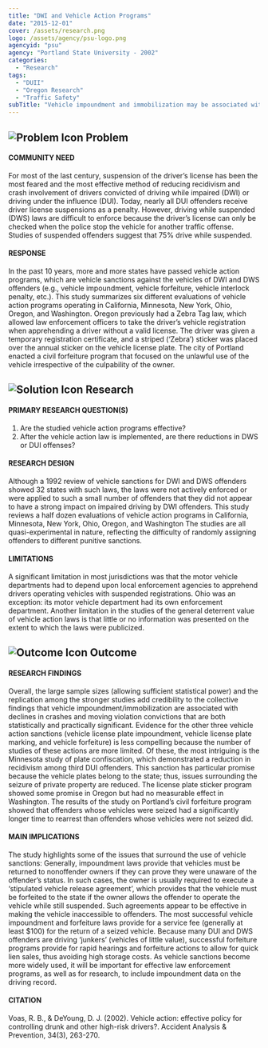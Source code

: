```yaml
---
title: "DWI and Vehicle Action Programs"
date: "2015-12-01"
cover: /assets/research.png
logo: /assets/agency/psu-logo.png
agencyid: "psu"
agency: "Portland State University - 2002"
categories:
  - "Research"
tags:
  - "DUII"
  - "Oregon Research"
  - "Traffic Safety"
subTitle: "Vehicle impoundment and immobilization may be associated with declines in crashes and moving violation convictions."
---
```


## ![Problem Icon](https://github.com/google/material-design-icons/raw/master/alert/1x_web/ic_error_outline_black_48dp.png "Problem") Problem

#### COMMUNITY NEED

For most of the last century, suspension of the driver’s license has been the most feared and the most effective method of reducing recidivism and crash involvement of drivers convicted of driving while impaired (DWI) or driving under the influence (DUI). Today, nearly all DUI offenders receive driver license suspensions as a penalty. However, driving while suspended (DWS) laws are difficult to enforce because the driver’s license can only be checked when the police stop the vehicle for another traffic offense. Studies of suspended offenders suggest that 75% drive while suspended.

#### RESPONSE

In the past 10 years, more and more states have passed vehicle action programs, which are vehicle sanctions against the vehicles of DWI and DWS offenders (e.g., vehicle impoundment, vehicle forfeiture, vehicle interlock penalty, etc.). This study summarizes six different evaluations of vehicle action programs operating in California, Minnesota, New York, Ohio, Oregon, and Washington. Oregon previously had a Zebra Tag law, which allowed law enforcement officers to take the driver’s vehicle registration when apprehending a driver without a valid license. The driver was given a temporary registration certificate, and a striped (‘Zebra’) sticker was placed over the annual sticker on the vehicle license plate. The city of Portland enacted a civil forfeiture program that focused on the unlawful use of the vehicle irrespective of the culpability of the owner.

## ![Solution Icon](https://github.com/google/material-design-icons/raw/master/action/1x_web/ic_lightbulb_outline_black_48dp.png "Solution") Research

#### PRIMARY RESEARCH QUESTION(S)

1. Are the studied vehicle action programs effective?
2. After the vehicle action law is implemented, are there reductions in DWS or DUI offenses?

#### RESEARCH DESIGN

Although a 1992 review of vehicle sanctions for DWI and DWS offenders showed 32 states with such laws, the laws were not actively enforced or were applied to such a small number of offenders that they did not appear to have a strong impact on impaired driving by DWI offenders. This study reviews a half dozen evaluations of vehicle action programs in California, Minnesota, New York, Ohio, Oregon, and Washington The studies are all quasi-experimental in nature, reflecting the difficulty of randomly assigning offenders to different punitive sanctions.

#### LIMITATIONS

A significant limitation in most jurisdictions was that the motor vehicle departments had to depend upon local enforcement agencies to apprehend drivers operating vehicles with suspended registrations. Ohio was an exception: its motor vehicle department had its own enforcement department. Another limitation in the studies of the general deterrent value of vehicle action laws is that little or no information was presented on the extent to which the laws were publicized.

## ![Outcome Icon](https://github.com/google/material-design-icons/raw/master/action/1x_web/ic_view_list_black_48dp.png "Outcome") Outcome

#### RESEARCH FINDINGS

Overall, the large sample sizes (allowing sufficient statistical power) and the replication among the stronger studies add credibility to the collective findings that vehicle impoundment/immobilization are associated with declines in crashes and moving violation convictions that are both statistically and practically significant. Evidence for the other three vehicle action sanctions (vehicle license plate impoundment, vehicle license plate marking, and vehicle forfeiture) is less compelling because the number of studies of these actions are more limited. Of these, the most intriguing is the Minnesota study of plate confiscation, which demonstrated a reduction in recidivism among third DUI offenders. This sanction has particular promise because the vehicle plates belong to the state; thus, issues surrounding the seizure of private property are reduced. The license plate sticker program showed some promise in Oregon but had no measurable effect in Washington. The results of the study on Portland’s civil forfeiture program showed that offenders whose vehicles were seized had a significantly longer time to rearrest than offenders whose vehicles were not seized did.

#### MAIN IMPLICATIONS

The study highlights some of the issues that surround the use of vehicle sanctions: Generally, impoundment laws provide that vehicles must be returned to nonoffender owners if they can prove they were unaware of the offender’s status. In such cases, the owner is usually required to execute a ‘stipulated vehicle release agreement’, which provides that the vehicle must be forfeited to the state if the owner allows the offender to operate the vehicle while still suspended. Such agreements appear to be effective in making the vehicle inaccessible to offenders. The most successful vehicle impoundment and forfeiture laws provide for a service fee (generally at least $100) for the return of a seized vehicle. Because many DUI and DWS offenders are driving ‘junkers’ (vehicles of little value), successful forfeiture programs provide for rapid hearings and forfeiture actions to allow for quick lien sales, thus avoiding high storage costs. As vehicle sanctions become more widely used, it will be important for effective law enforcement programs, as well as for research, to include impoundment data on the driving record.

#### CITATION

Voas, R. B., & DeYoung, D. J. (2002). Vehicle action: effective policy for controlling drunk and other high-risk drivers?. Accident Analysis & Prevention, 34(3), 263-270.
